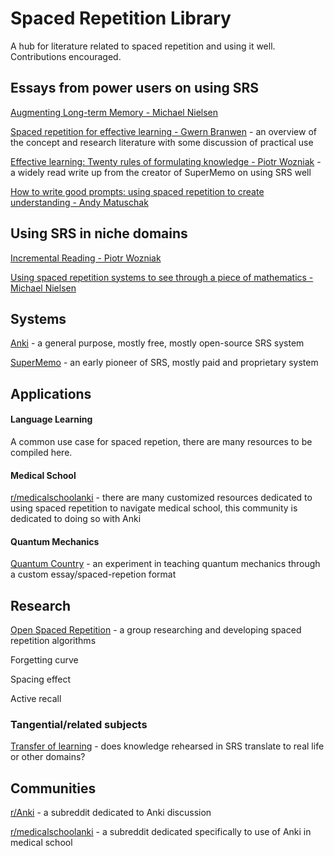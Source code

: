 # Spaced Repetition Library
A hub for literature related to spaced repetition and using it well. Contributions encouraged.

## Essays from power users on using SRS

[Augmenting Long-term Memory - Michael Nielsen](https://augmentingcognition.com/ltm.html)

[Spaced repetition for effective learning - Gwern Branwen](https://gwern.net/spaced-repetition) - an overview of the concept and research literature with some discussion of practical use

[Effective learning: Twenty rules of formulating knowledge - Piotr Wozniak](https://www.supermemo.com/en/blog/twenty-rules-of-formulating-knowledge) - a widely read write up from the creator of SuperMemo on using SRS well

[How to write good prompts: using spaced repetition to create understanding - Andy Matuschak](https://andymatuschak.org/prompts/)

## Using SRS in niche domains

[Incremental Reading - Piotr Wozniak](https://supermemo.guru/wiki/Incremental_reading)

[Using spaced repetition systems to see through a piece of mathematics - Michael Nielsen](https://cognitivemedium.com/srs-mathematics)

## Systems

[Anki](https://apps.ankiweb.net/) - a general purpose, mostly free, mostly open-source SRS system

[SuperMemo](https://supermemo.guru/wiki/SuperMemo) - an early pioneer of SRS, mostly paid and proprietary system

## Applications

#### Language Learning

A common use case for spaced repetion, there are many resources to be compiled here.

#### Medical School

[r/medicalschoolanki](https://www.reddit.com/r/medicalschoolanki/) - there are many customized resources dedicated to using spaced repetition to navigate medical school, this community is dedicated to doing so with Anki

#### Quantum Mechanics

[Quantum Country](https://quantum.country/) - an experiment in teaching quantum mechanics through a custom essay/spaced-repetion format


## Research

[Open Spaced Repetition](https://github.com/open-spaced-repetition) - a group researching and developing spaced repetition algorithms

Forgetting curve

Spacing effect

Active recall

### Tangential/related subjects

[Transfer of learning](https://en.wikipedia.org/wiki/Transfer_of_learning) - does knowledge rehearsed in SRS translate to real life or other domains?


## Communities

[r/Anki](https://www.reddit.com/r/Anki/) - a subreddit dedicated to Anki discussion

[r/medicalschoolanki](https://www.reddit.com/r/medicalschoolanki/) - a subreddit dedicated specifically to use of Anki in medical school
